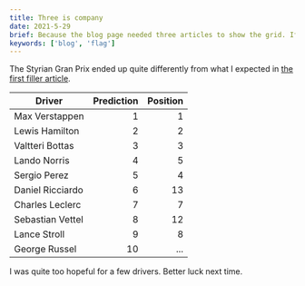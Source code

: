 ```yaml
---
title: Three is company
date: 2021-5-29
brief: Because the blog page needed three articles to show the grid. If grid properties are supported that is.
keywords: ['blog', 'flag']
---
```


The Styrian Gran Prix ended up quite differently from what I expected in [the first filler article](/blog/getting-started).

| Driver           | Prediction | Position |
| ---------------- | ---------: | -------: |
| Max Verstappen   |          1 |        1 |
| Lewis Hamilton   |          2 |        2 |
| Valtteri Bottas  |          3 |        3 |
| Lando Norris     |          4 |        5 |
| Sergio Perez     |          5 |        4 |
| Daniel Ricciardo |          6 |       13 |
| Charles Leclerc  |          7 |        7 |
| Sebastian Vettel |          8 |       12 |
| Lance Stroll     |          9 |        8 |
| George Russel    |         10 |      ... |

I was quite too hopeful for a few drivers. Better luck next time.
